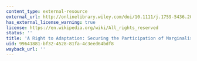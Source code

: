 ```yaml
---
content_type: external-resource
external_url: http://onlinelibrary.wiley.com/doi/10.1111/j.1759-5436.2008.tb00472.x/abstract
has_external_license_warning: true
license: https://en.wikipedia.org/wiki/All_rights_reserved
status: ''
title: 'A Right to Adaptation: Securing the Participation of Marginalised Groups'
uid: 99641881-bf32-4528-81fa-4c3eed64bdf8
wayback_url: ''
---
```

